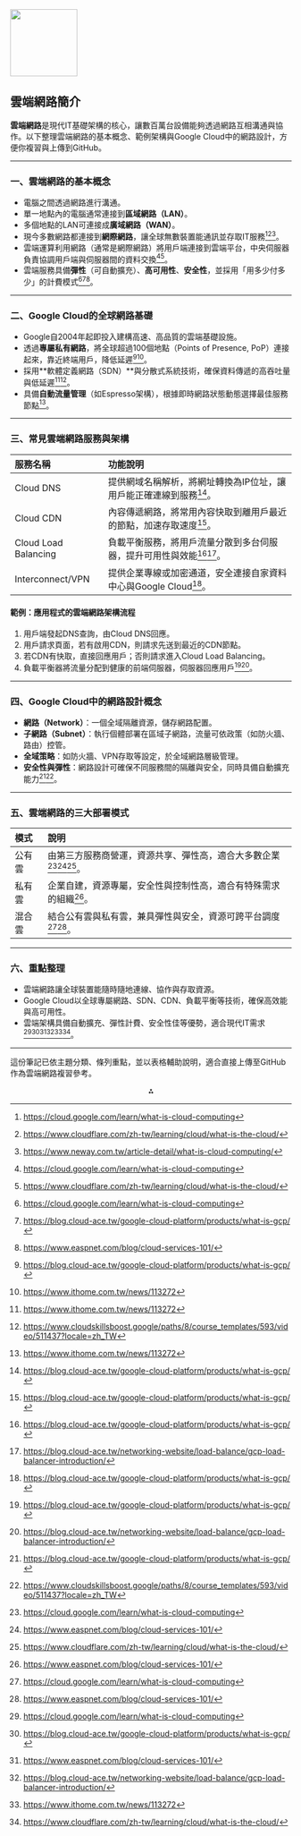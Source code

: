 <img src="https://r2cdn.perplexity.ai/pplx-full-logo-primary-dark%402x.png" class="logo" width="120"/>

## 雲端網路簡介

**雲端網路**是現代IT基礎架構的核心，讓數百萬台設備能夠透過網路互相溝通與協作。以下整理雲端網路的基本概念、範例架構與Google Cloud中的網路設計，方便你複習與上傳到GitHub。

---

### **一、雲端網路的基本概念**

- 電腦之間透過網路進行溝通。
- 單一地點內的電腦通常連接到**區域網路（LAN）**。
- 多個地點的LAN可連接成**廣域網路（WAN）**。
- 現今多數網路都連接到**網際網路**，讓全球無數裝置能通訊並存取IT服務[^1][^6][^8]。
- 雲端運算利用網路（通常是網際網路）將用戶端連接到雲端平台，中央伺服器負責協調用戶端與伺服器間的資料交換[^1][^6]。
- 雲端服務具備**彈性**（可自動擴充）、**高可用性**、**安全性**，並採用「用多少付多少」的計費模式[^1][^2][^3]。

---

### **二、Google Cloud的全球網路基礎**

- Google自2004年起即投入建構高速、高品質的雲端基礎設施。
- 透過**專屬私有網路**，將全球超過100個地點（Points of Presence, PoP）連接起來，靠近終端用戶，降低延遲[^2][^5]。
- 採用**軟體定義網路（SDN）**與分散式系統技術，確保資料傳遞的高吞吐量與低延遲[^5][^7]。
- 具備**自動流量管理**（如Espresso架構），根據即時網路狀態動態選擇最佳服務節點[^5]。

---

### **三、常見雲端網路服務與架構**

| 服務名稱 | 功能說明 |
| :-- | :-- |
| Cloud DNS | 提供網域名稱解析，將網址轉換為IP位址，讓用戶能正確連線到服務[^2]。 |
| Cloud CDN | 內容傳遞網路，將常用內容快取到離用戶最近的節點，加速存取速度[^2]。 |
| Cloud Load Balancing | 負載平衡服務，將用戶流量分散到多台伺服器，提升可用性與效能[^2][^4]。 |
| Interconnect/VPN | 提供企業專線或加密通道，安全連接自家資料中心與Google Cloud[^2]。 |

#### **範例：應用程式的雲端網路架構流程**

1. 用戶端發起DNS查詢，由Cloud DNS回應。
2. 用戶請求頁面，若有啟用CDN，則請求先送到最近的CDN節點。
3. 若CDN有快取，直接回應用戶；否則請求進入Cloud Load Balancing。
4. 負載平衡器將流量分配到健康的前端伺服器，伺服器回應用戶[^2][^4]。

---

### **四、Google Cloud中的網路設計概念**

- **網路（Network）**：一個全域隔離資源，儲存網路配置。
- **子網路（Subnet）**：執行個體部署在區域子網路，流量可依政策（如防火牆、路由）控管。
- **全域策略**：如防火牆、VPN存取等設定，於全域網路層級管理。
- **安全性與彈性**：網路設計可確保不同服務間的隔離與安全，同時具備自動擴充能力[^2][^7]。

---

### **五、雲端網路的三大部署模式**

| 模式 | 說明 |
| :-- | :-- |
| 公有雲 | 由第三方服務商營運，資源共享、彈性高，適合大多數企業[^1][^3][^6]。 |
| 私有雲 | 企業自建，資源專屬，安全性與控制性高，適合有特殊需求的組織[^3]。 |
| 混合雲 | 結合公有雲與私有雲，兼具彈性與安全，資源可跨平台調度[^1][^3]。 |


---

### **六、重點整理**

- 雲端網路讓全球裝置能隨時隨地連線、協作與存取資源。
- Google Cloud以全球專屬網路、SDN、CDN、負載平衡等技術，確保高效能與高可用性。
- 雲端架構具備自動擴充、彈性計費、安全性佳等優勢，適合現代IT需求[^1][^2][^3][^4][^5][^6]。

---

這份筆記已依主題分類、條列重點，並以表格輔助說明，適合直接上傳至GitHub作為雲端網路複習參考。

<div style="text-align: center">⁂</div>

[^1]: https://cloud.google.com/learn/what-is-cloud-computing

[^2]: https://blog.cloud-ace.tw/google-cloud-platform/products/what-is-gcp/

[^3]: https://www.easpnet.com/blog/cloud-services-101/

[^4]: https://blog.cloud-ace.tw/networking-website/load-balance/gcp-load-balancer-introduction/

[^5]: https://www.ithome.com.tw/news/113272

[^6]: https://www.cloudflare.com/zh-tw/learning/cloud/what-is-the-cloud/

[^7]: https://www.cloudskillsboost.google/paths/8/course_templates/593/video/511437?locale=zh_TW

[^8]: https://www.neway.com.tw/article-detail/what-is-cloud-computing/

